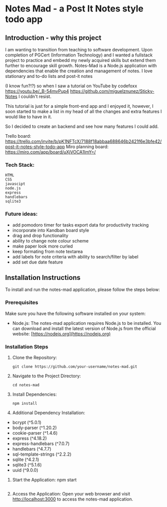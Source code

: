 # Notes Mad  - a Post It Notes style todo app

## Introduction - why this project
I am wanting to transition from teaching to software development.  Upon completion of PGCert (Information Technology) and I wanted a fullstack project to practice and embedd my newly acquired skills but extend them further to encourage skill growth.
Notes-Mad is a Node.js application with dependencies that enable the creation and management of notes.
I love stationary and to-do lists and post-it notes


 (I know fun?!?) so when I saw a tutorial on YouTube by codefoxx https://youtu.be/_B-54mvPup4  https://github.com/miguelznunez/Sticky-Notes  I couldn't resist.

This tutorial is just for a simple front-end app and I enjoyed it, however, I soon started to make a list in my head of all the changes and extra features I would like to have in it.

So I decided to create an backend and see how many features I could add.

Trello board:
https://trello.com/invite/b/pK1NFTcX/7188f18abbaa688646b2421f6e3bfe42/post-it-notes-style-todo-app
Miro planning board:
https://miro.com/app/board/uXjVOCA1ImY=/

### Tech Stack:
    HTML
    CSS
    javascipt
    node.js
    express
    handlebars
    sqlite3

### Future ideas:
- add pomodoro timer for tasks export data for productivity tracking
- incorporate into Kandban board style  
- drag and drop functionality
- ability to change note colour scheme
- make paper look more curled
- keep formating from note textarea
- add labels for note criteria with ability to search/filter by label
- add set due date feature

## Installation Instructions

To install and run the notes-mad application, please follow the steps below:

### Prerequisites

Make sure you have the following software installed on your system:

- Node.js: The notes-mad application requires Node.js to be installed. You can download and install the latest version of Node.js from the official website: [https://nodejs.org](https://nodejs.org)

### Installation Steps

1. Clone the Repository:
   ```
   git clone https://github.com/your-username/notes-mad.git
   ```

2. Navigate to the Project Directory:
   ```
   cd notes-mad
   ```

3. Install Dependencies:
   ```
   npm install
   ```

4. Additional Dependency Installation:
- bcrypt (^5.0.1)
- body-parser (^1.20.2)
- cookie-parser (^1.4.6)
- express (^4.18.2)
- express-handlebars (^7.0.7)
- handlebars (^4.7.7)
- sql-template-strings (^2.2.2)
- sqlite (^4.2.1)
- sqlite3 (^5.1.6)
- uuid (^9.0.0)

1. Start the Application:
   npm start
   ```

2. Access the Application:
   Open your web browser and visit [http://localhost:3000](http://localhost:3000) to access the notes-mad application.





 

##